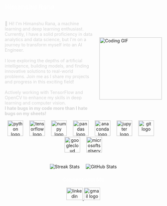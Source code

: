 <h2 align="left" style="color: white;">Himanshu Rana</h2>

<div style="display: flex; align-items: center;">
    <p align="left" style="color: lightgray; flex: 1;">
        👋 Hi! I'm Himanshu Rana, a machine learning and deep learning enthusiast. Currently, I have a solid proficiency in data analytics and data science, but I'm on a journey to transform myself into an AI Engineer.<br><br>
        I love exploring the depths of artificial intelligence, building models, and finding innovative solutions to real-world problems. Join me as I share my projects and progress in this exciting field!<br><br>
        Actively working with TensorFlow and OpenCV to enhance my skills in deep learning and computer vision.<br>
        <b>I hate bugs in my code more than I hate bugs on my sheets!</b>
    </p>
    <img src="https://media.dribbble.com/users/19704/screenshots/15637256/media/6ddf8f69f42d68bb3c9b6e0da7e1b633.gif" alt="Coding GIF" style="height: 200px; margin-left: 20px;" />
</div>


<div align="center">
    <img src="https://cdn.jsdelivr.net/gh/devicons/devicon/icons/python/python-original.svg" height="50" alt="python logo" />
    <img width="12" />
    <img src="https://cdn.jsdelivr.net/gh/devicons/devicon/icons/tensorflow/tensorflow-original.svg" height="50" alt="tensorflow logo" />
    <img width="12" />
    <img src="https://cdn.jsdelivr.net/gh/devicons/devicon/icons/numpy/numpy-original.svg" height="50" alt="numpy logo" />
    <img width="12" />
    <img src="https://cdn.jsdelivr.net/gh/devicons/devicon/icons/pandas/pandas-original.svg" height="50" alt="pandas logo" />
    <img width="12" />
    <img src="https://cdn.jsdelivr.net/gh/devicons/devicon/icons/anaconda/anaconda-original.svg" height="50" alt="anaconda logo" />
    <img width="12" />
    <img src="https://cdn.jsdelivr.net/gh/devicons/devicon/icons/jupyter/jupyter-original.svg" height="50" alt="jupyter logo" />
    <img width="12" />
    <img src="https://cdn.jsdelivr.net/gh/devicons/devicon/icons/git/git-original.svg" height="50" alt="git logo" />
    <img width="12" />
    <img src="https://cdn.jsdelivr.net/gh/devicons/devicon/icons/googlecloud/googlecloud-original.svg" height="50" alt="googlecloud logo" />
    <img width="12" />
    <img src="https://cdn.jsdelivr.net/gh/devicons/devicon/icons/microsoftsqlserver/microsoftsqlserver-plain.svg" height="50" alt="microsoftsqlserver logo" />
</div>
<br><br>

<div align="center" style="display: flex; justify-content: center; gap: 20px;">
    <img align="center" src="https://github-readme-streak-stats.herokuapp.com/?user=dwgily&theme=dark" alt="Streak Stats" />
    <img align="center" src="https://github-readme-stats.vercel.app/api?username=dwgily&show_icons=true&locale=en&theme=dark" alt="GitHub Stats" />
</div>
<h3 align="center" style="color: white;">Connect with Me</h3>
<div align="center">
    <a href="https://www.linkedin.com/in/himanshurana0627" target="_blank">
        <img src="https://raw.githubusercontent.com/maurodesouza/profile-readme-generator/master/src/assets/icons/social/linkedin/default.svg" width="52" height="40" alt="linkedin logo" />
    </a>
    <a href="mailto:himanshurana0627@gmail.com" target="_blank">
        <img src="https://raw.githubusercontent.com/maurodesouza/profile-readme-generator/master/src/assets/icons/social/gmail/default.svg" width="52" height="40" alt="gmail logo" />
    </a>
</div>
